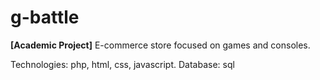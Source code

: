 # g-battle
**[Academic Project]** E-commerce store focused on games and consoles. <br />

Technologies: php, html, css, javascript. Database: sql
